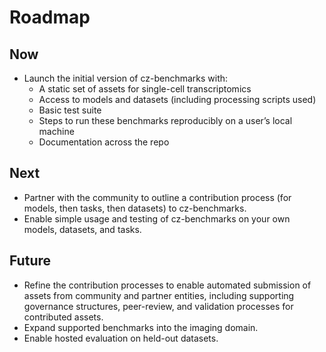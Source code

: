 # Roadmap

## Now

- Launch the initial version of cz-benchmarks with:
  - A static set of assets for single-cell transcriptomics
  - Access to models and datasets (including processing scripts used)
  - Basic test suite
  - Steps to run these benchmarks reproducibly on a user’s local machine
  - Documentation across the repo

## Next

- Partner with the community to outline a contribution process (for models, then tasks, then datasets) to cz-benchmarks.
- Enable simple usage and testing of cz-benchmarks on your own models, datasets, and tasks.

## Future

- Refine the contribution processes to enable automated submission of assets from community and partner entities, including supporting governance structures, peer-review, and validation processes for contributed assets.
- Expand supported benchmarks into the imaging domain.
- Enable hosted evaluation on held-out datasets.


